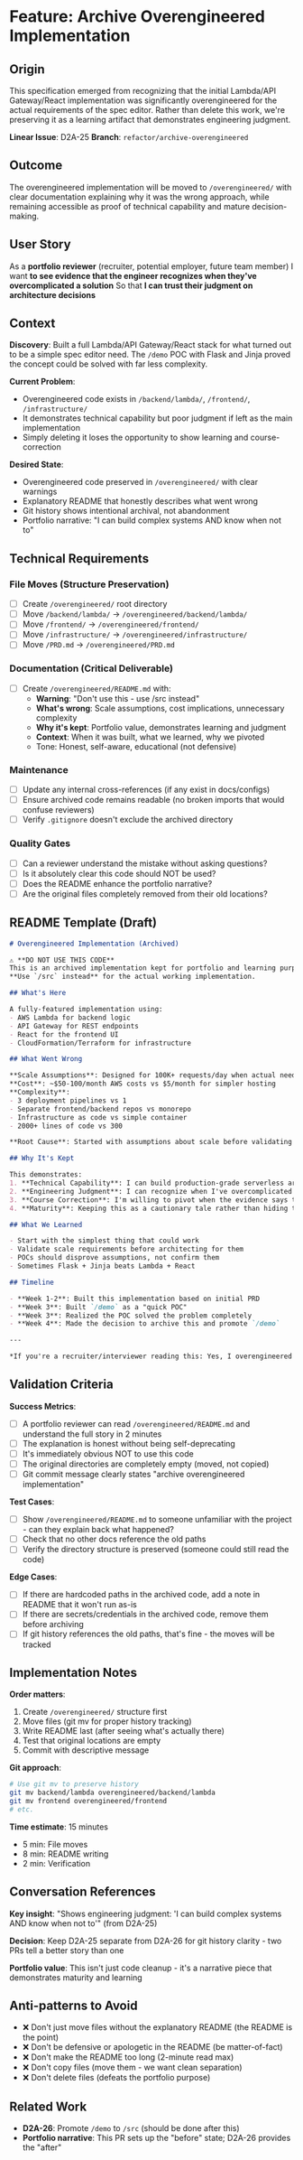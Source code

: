 # Feature: Archive Overengineered Implementation

## Origin
This specification emerged from recognizing that the initial Lambda/API Gateway/React implementation was significantly overengineered for the actual requirements of the spec editor. Rather than delete this work, we're preserving it as a learning artifact that demonstrates engineering judgment.

**Linear Issue**: D2A-25
**Branch**: `refactor/archive-overengineered`

## Outcome
The overengineered implementation will be moved to `/overengineered/` with clear documentation explaining why it was the wrong approach, while remaining accessible as proof of technical capability and mature decision-making.

## User Story
As a **portfolio reviewer** (recruiter, potential employer, future team member)
I want **to see evidence that the engineer recognizes when they've overcomplicated a solution**
So that **I can trust their judgment on architecture decisions**

## Context

**Discovery**: Built a full Lambda/API Gateway/React stack for what turned out to be a simple spec editor need. The `/demo` POC with Flask and Jinja proved the concept could be solved with far less complexity.

**Current Problem**:
- Overengineered code exists in `/backend/lambda/`, `/frontend/`, `/infrastructure/`
- It demonstrates technical capability but poor judgment if left as the main implementation
- Simply deleting it loses the opportunity to show learning and course-correction

**Desired State**:
- Overengineered code preserved in `/overengineered/` with clear warnings
- Explanatory README that honestly describes what went wrong
- Git history shows intentional archival, not abandonment
- Portfolio narrative: "I can build complex systems AND know when not to"

## Technical Requirements

### File Moves (Structure Preservation)
- [ ] Create `/overengineered/` root directory
- [ ] Move `/backend/lambda/` → `/overengineered/backend/lambda/`
- [ ] Move `/frontend/` → `/overengineered/frontend/`
- [ ] Move `/infrastructure/` → `/overengineered/infrastructure/`
- [ ] Move `/PRD.md` → `/overengineered/PRD.md`

### Documentation (Critical Deliverable)
- [ ] Create `/overengineered/README.md` with:
  - **Warning**: "Don't use this - use /src instead"
  - **What's wrong**: Scale assumptions, cost implications, unnecessary complexity
  - **Why it's kept**: Portfolio value, demonstrates learning and judgment
  - **Context**: When it was built, what we learned, why we pivoted
  - Tone: Honest, self-aware, educational (not defensive)

### Maintenance
- [ ] Update any internal cross-references (if any exist in docs/configs)
- [ ] Ensure archived code remains readable (no broken imports that would confuse reviewers)
- [ ] Verify `.gitignore` doesn't exclude the archived directory

### Quality Gates
- [ ] Can a reviewer understand the mistake without asking questions?
- [ ] Is it absolutely clear this code should NOT be used?
- [ ] Does the README enhance the portfolio narrative?
- [ ] Are the original files completely removed from their old locations?

## README Template (Draft)

```markdown
# Overengineered Implementation (Archived)

⚠️ **DO NOT USE THIS CODE**
This is an archived implementation kept for portfolio and learning purposes.
**Use `/src` instead** for the actual working implementation.

## What's Here

A fully-featured implementation using:
- AWS Lambda for backend logic
- API Gateway for REST endpoints
- React for the frontend UI
- CloudFormation/Terraform for infrastructure

## What Went Wrong

**Scale Assumptions**: Designed for 100K+ requests/day when actual need was <100/day
**Cost**: ~$50-100/month AWS costs vs $5/month for simpler hosting
**Complexity**:
- 3 deployment pipelines vs 1
- Separate frontend/backend repos vs monorepo
- Infrastructure as code vs simple container
- 2000+ lines of code vs 300

**Root Cause**: Started with assumptions about scale before validating actual requirements.

## Why It's Kept

This demonstrates:
1. **Technical Capability**: I can build production-grade serverless architectures
2. **Engineering Judgment**: I can recognize when I've overcomplicated things
3. **Course Correction**: I'm willing to pivot when the evidence says to
4. **Maturity**: Keeping this as a cautionary tale rather than hiding the mistake

## What We Learned

- Start with the simplest thing that could work
- Validate scale requirements before architecting for them
- POCs should disprove assumptions, not confirm them
- Sometimes Flask + Jinja beats Lambda + React

## Timeline

- **Week 1-2**: Built this implementation based on initial PRD
- **Week 3**: Built `/demo` as a "quick POC"
- **Week 3**: Realized the POC solved the problem completely
- **Week 4**: Made the decision to archive this and promote `/demo`

---

*If you're a recruiter/interviewer reading this: Yes, I overengineered this. The difference is I caught it, learned from it, and pivoted. That's the skill that matters.*
```

## Validation Criteria

**Success Metrics**:
- [ ] A portfolio reviewer can read `/overengineered/README.md` and understand the full story in 2 minutes
- [ ] The explanation is honest without being self-deprecating
- [ ] It's immediately obvious NOT to use this code
- [ ] The original directories are completely empty (moved, not copied)
- [ ] Git commit message clearly states "archive overengineered implementation"

**Test Cases**:
- [ ] Show `/overengineered/README.md` to someone unfamiliar with the project - can they explain back what happened?
- [ ] Check that no other docs reference the old paths
- [ ] Verify the directory structure is preserved (someone could still read the code)

**Edge Cases**:
- [ ] If there are hardcoded paths in the archived code, add a note in README that it won't run as-is
- [ ] If there are secrets/credentials in the archived code, remove them before archiving
- [ ] If git history references the old paths, that's fine - the moves will be tracked

## Implementation Notes

**Order matters**:
1. Create `/overengineered/` structure first
2. Move files (git mv for proper history tracking)
3. Write README last (after seeing what's actually there)
4. Test that original locations are empty
5. Commit with descriptive message

**Git approach**:
```bash
# Use git mv to preserve history
git mv backend/lambda overengineered/backend/lambda
git mv frontend overengineered/frontend
# etc.
```

**Time estimate**: 15 minutes
- 5 min: File moves
- 8 min: README writing
- 2 min: Verification

## Conversation References

**Key insight**: "Shows engineering judgment: 'I can build complex systems AND know when not to'" (from D2A-25)

**Decision**: Keep D2A-25 separate from D2A-26 for git history clarity - two PRs tell a better story than one

**Portfolio value**: This isn't just code cleanup - it's a narrative piece that demonstrates maturity and learning

## Anti-patterns to Avoid

- ❌ Don't just move files without the explanatory README (the README is the point)
- ❌ Don't be defensive or apologetic in the README (be matter-of-fact)
- ❌ Don't make the README too long (2-minute read max)
- ❌ Don't copy files (move them - we want clean separation)
- ❌ Don't delete files (defeats the portfolio purpose)

## Related Work

- **D2A-26**: Promote `/demo` to `/src` (should be done after this)
- **Portfolio narrative**: This PR sets up the "before" state; D2A-26 provides the "after"
